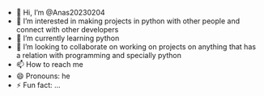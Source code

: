 - 👋 Hi, I’m @Anas20230204
- 👀 I’m interested in making projects in python with other people and connect with other developers
- 🌱 I’m currently learning python
- 💞️ I’m looking to collaborate on working on projects on  anything that has a relation with programming and specially python
- 📫 How to reach me 
- 😄 Pronouns: he
- ⚡ Fun fact: ...

<!---
Anas20230204/Anas20230204 is a ✨ special ✨ repository because its `README.md` (this file) appears on your GitHub profile.
You can click the Preview link to take a look at your changes.
--->
